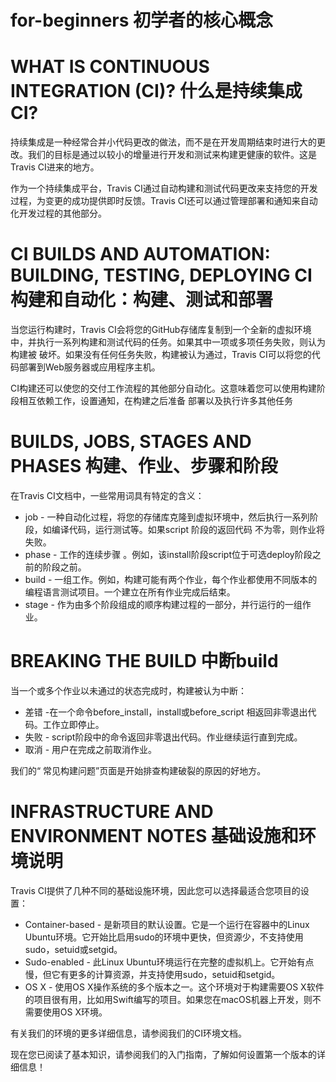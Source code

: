 # for-beginners 初学者的核心概念
# WHAT IS CONTINUOUS INTEGRATION (CI)? 什么是持续集成CI?
持续集成是一种经常合并小代码更改的做法，而不是在开发周期结束时进行大的更改。我们的目标是通过以较小的增量进行开发和测试来构建更健康的软件。这是Travis CI进来的地方。

作为一个持续集成平台，Travis CI通过自动构建和测试代码更改来支持您的开发过程，为变更的成功提供即时反馈。Travis CI还可以通过管理部署和通知来自动化开发过程的其他部分。

# CI BUILDS AND AUTOMATION: BUILDING, TESTING, DEPLOYING CI构建和自动化：构建、测试和部署
当您运行构建时，Travis CI会将您的GitHub存储库复制到一个全新的虚拟环境中，并执行一系列构建和测试代码的任务。如果其中一项或多项任务失败，则认为构建被 破坏。如果没有任何任务失败，构建被认为通过，Travis CI可以将您的代码部署到Web服务器或应用程序主机。

CI构建还可以使您的交付工作流程的其他部分自动化。这意味着您可以使用构建阶段相互依赖工作，设置通知，在构建之后准备 部署以及执行许多其他任务

# BUILDS, JOBS, STAGES AND PHASES 构建、作业、步骤和阶段
在Travis CI文档中，一些常用词具有特定的含义：

- job - 一种自动化过程，将您的存储库克隆到虚拟环境中，然后执行一系列阶段，如编译代码，运行测试等。如果script 阶段的返回代码 不为零，则作业将失败。
- phase - 工作的连续步骤 。例如，该install阶段script位于可选deploy阶段之前的阶段之前。
- build - 一组工作。例如，构建可能有两个作业，每个作业都使用不同版本的编程语言测试项目。一个建立在所有作业完成后结束。
- stage - 作为由多个阶段组成的顺序构建过程的一部分，并行运行的一组作业。

# BREAKING THE BUILD 中断build
当一个或多个作业以未通过的状态完成时，构建被认为中断：

- 差错 -在一个命令before_install，install或before_script 相返回非零退出代码。工作立即停止。
- 失败 - script阶段中的命令返回非零退出代码。作业继续运行直到完成。
- 取消 - 用户在完成之前取消作业。

我们的“ 常见构建问题”页面是开始排查构建破裂的原因的好地方。


# INFRASTRUCTURE AND ENVIRONMENT NOTES 基础设施和环境说明
Travis CI提供了几种不同的基础设施环境，因此您可以选择最适合您项目的设置：

- Container-based - 是新项目的默认设置。它是一个运行在容器中的Linux Ubuntu环境。它开始比启用sudo的环境中更快，但资源少，不支持使用sudo，setuid或setgid。
- Sudo-enabled - 此Linux Ubuntu环境运行在完整的虚拟机上。它开始有点慢，但它有更多的计算资源，并支持使用sudo，setuid和setgid。
- OS X - 使用OS X操作系统的多个版本之一。这个环境对于构建需要OS X软件的项目很有用，比如用Swift编写的项目。如果您在macOS机器上开发，则不需要使用OS X环境。

有关我们的环境的更多详细信息，请参阅我们的CI环境文档。

现在您已阅读了基本知识，请参阅我们的入门指南，了解如何设置第一个版本的详细信息！
